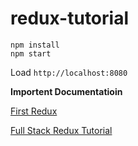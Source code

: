 # redux-tutorial

```
npm install
npm start
```

Load `http://localhost:8080`

__Importent Documentatioin__


[First Redux](http://reactjsnews.com/your-first-redux-app/)


[Full Stack Redux Tutorial](http://teropa.info/blog/2015/09/10/full-stack-redux-tutorial.html)
